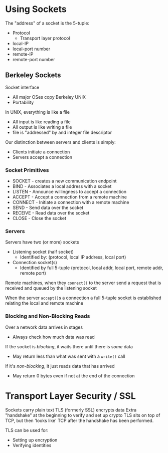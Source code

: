 
# Using Sockets

The "address" of a socket is the 5-tuple:
- Protocol
	- Transport layer protocol
- local-IP
- local-port number
- remote-IP
- remote-port number

## Berkeley Sockets
Socket interface
- All major OSes copy Berkeley UNIX
- Portability

In UNIX, everything is like a file
- All input is like reading a file
- All output is like writing a file
- file is "addressed" by and integer file descriptor

Our distinction between servers and clients is simply:
- Clients initiate a connection
- Servers accept a connection

### Socket Primitives

- SOCKET - creates a new communication endpoint
- BIND - Associates a local address with a socket
- LISTEN - Announce willingness to accept a connection
- ACCEPT - Accept a connection from a remote machine
- CONNECT - Initiate a connection with a remote machine
- SEND - Send data over the socket
- RECEIVE - Read data over the socket
- CLOSE - Close the socket


### Servers
Servers have two (or more) sockets
- Listening socket (half socket)
	- Identified by: (protocol, local IP address, local port)
- Connection socket(s)
	- Identified by full 5-tuple (protocol, local addr, local port, remote addr, remote port)


Remote machines, when they `connect()` to the server send a request that is received and queued by the listening socket

When the server `accept()`s a connection a full 5-tuple socket is established relating the local and remote machine



### Blocking and Non-Blocking Reads
Over a network data arrives in stages
- Always check how much data was read

If the socket is *blocking*, it waits there until there is *some* data
- May return less than what was sent with a `write()` call

If it's *non-blocking*, it just reads data that has arrived
- May return 0 bytes even if not at the end of the connection

# Transport Layer Security / SSL

Sockets carry plain text
TLS (formerly SSL) encrypts data
Extra "handshake" at the beginning to verify and set up crypto
TLS sits on top of TCP, but then 'looks like' TCP after the handshake has been performed.


TLS can be used for:
- Setting up encryption
- Verifying identities


